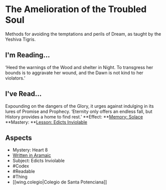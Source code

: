 # The Amelioration of the Troubled Soul
Methods for avoiding the temptations and perils of Dream, as taught by the Yeshiva Tigris.
## I'm Reading...
‘Heed the warnings of the Wood and shelter in Night. To transgress her bounds is to aggravate her wound, and the Dawn is not kind to her violators.’
## I've Read...
Expounding on the dangers of the Glory, it urges against indulging in its lures of Promise and Prophecy. ‘Eternity only offers an endless fall, but History provides a home to find rest.’
**Effect: **[Memory: Solace](https://uadaf.theevilroot.xyz/rowenarium/element/mem.solace)
**Mastery: **[Lesson: Edicts Inviolable](https://uadaf.theevilroot.xyz/rowenarium/element/x.edictsinviolable)
## Aspects
- Mystery: Heart 8
- [Written in Aramaic](https://uadaf.theevilroot.xyz/rowenarium/element/w.aramaic)
- Subject: Edicts Inviolable
- #Codex
- #Readable
- #Thing
- [[wing.colegio|Colegio de Santa Potenciana]]